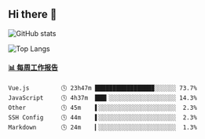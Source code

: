 ## Hi there 👋

![GitHub stats](https://github-readme-stats.orilight.top/api?username=orilights)

![Top Langs](https://github-readme-stats.orilight.top/api/top-langs/?username=orilights&layout=compact)

<!-- waka-box start -->
#### <a href="https://gist.github.com/92c8d5b388768c10efcba86e82b7c4fb" target="_blank">📊 每周工作报告</a>
```text
Vue.js         🕓 23h47m ████████████████▉░░░░░░ 73.7%
JavaScript     🕓 4h37m  ███▎░░░░░░░░░░░░░░░░░░░ 14.3%
Other          🕓 45m    ▌░░░░░░░░░░░░░░░░░░░░░░  2.3%
SSH Config     🕓 44m    ▌░░░░░░░░░░░░░░░░░░░░░░  2.3%
Markdown       🕓 24m    ▎░░░░░░░░░░░░░░░░░░░░░░  1.3%
```
<!-- Powered by https://github.com/journey-ad/waka-box-go . -->
<!-- waka-box end -->
